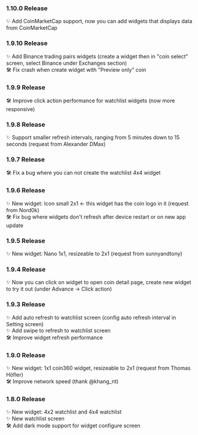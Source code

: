 ### 1.10.0 Release
✨ Add CoinMarketCap support, now you can add widgets that displays data from CoinMarketCap

### 1.9.10 Release
✨ Add Binance trading pairs widgets (create a widget then in "coin select" screen, select Binance under Exchanges section)  
🛠 Fix crash when create widget with "Preview only" coin  

### 1.9.9 Release
🛠 Improve click action performance for watchlist widgets (now more responsive)  

### 1.9.8 Release
✨ Support smaller refresh intervals, ranging from 5 minutes down to 15 seconds (request from Alexander DMax)  

### 1.9.7 Release
🛠 Fix a bug where you can not create the watchlist 4x4 widget  

### 1.9.6 Release

✨ New widget: Icon small 2x1 <- this widget has the coin logo in it (request from Nord0k)  
🛠 Fix bug where widgets don't refresh after device restart or on new app update  

### 1.9.5 Release

✨ New widget: Nano 1x1, resizeable to 2x1 (request from sunnyandtony)  

### 1.9.4 Release

✨ Now you can click on widget to open coin detail page, create new widget to try it out (under Advance -> Click action)  

### 1.9.3 Release

✨ Add auto refresh to watchlist screen (config auto refresh interval in Setting screen)  
✨ Add swipe to refresh to watchlist screen  
🛠 Improve widget refresh performance  

### 1.9.0 Release

✨ New widget: 1x1 coin360 widget, resizeable to 2x1 (request from Thomas Höfler)  
🛠 Improve network speed (thank @khang_nt)  

### 1.8.0 Release

✨ New widget: 4x2 watchlist and 4x4 watchlist  
✨ New watchlist screen  
🛠 Add dark mode support for widget configure screen  